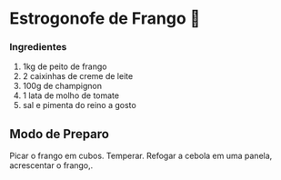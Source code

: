 # Estrogonofe de Frango :chicken:

### Ingredientes

1. 1kg de peito de frango
2. 2 caixinhas de creme de leite
3. 100g de champignon
4. 1 lata de molho de tomate
5. sal e pimenta do reino a gosto



## Modo de Preparo 

Picar o frango em cubos. Temperar. Refogar a cebola em uma panela, acrescentar o frango,. 

